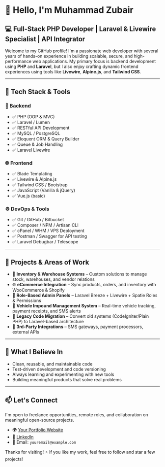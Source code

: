 # 👋 Hello, I'm Muhammad Zubair

## 💻 Full-Stack PHP Developer | Laravel & Livewire Specialist | API Integrator

Welcome to my GitHub profile! I'm a passionate web developer with several years of hands-on experience in building scalable, secure, and high-performance web applications. My primary focus is backend development using **PHP** and **Laravel**, but I also enjoy crafting dynamic frontend experiences using tools like **Livewire**, **Alpine.js**, and **Tailwind CSS**.

---

## 🔧 Tech Stack & Tools

### 🧠 Backend
- ✅ PHP (OOP & MVC)
- ✅ Laravel / Lumen
- ✅ RESTful API Development
- ✅ MySQL / PostgreSQL
- ✅ Eloquent ORM & Query Builder
- ✅ Queue & Job Handling
- ✅ Laravel Livewire

### 🌐 Frontend
- ✅ Blade Templating
- ✅ Livewire & Alpine.js
- ✅ Tailwind CSS / Bootstrap
- ✅ JavaScript (Vanilla & jQuery)
- ✅ Vue.js (basic)

### ⚙️ DevOps & Tools
- ✅ Git / GitHub / Bitbucket
- ✅ Composer / NPM / Artisan CLI
- ✅ cPanel / WHM / VPS Deployment
- ✅ Postman / Swagger for API testing
- ✅ Laravel Debugbar / Telescope

---

## 🚀 Projects & Areas of Work

- 🧾 **Inventory & Warehouse Systems** – Custom solutions to manage stock, warehouses, and vendor relations  
- 🌐 **eCommerce Integration** – Sync products, orders, and inventory with WooCommerce & Shopify  
- 🧠 **Role-Based Admin Panels** – Laravel Breeze + Livewire + Spatie Roles & Permissions  
- 🛑 **Vehicle Impound Management System** – Real-time vehicle tracking, payment receipts, and SMS alerts  
- 🔁 **Legacy Code Migration** – Convert old systems (CodeIgniter/Plain PHP) to Laravel-based architecture  
- 📲 **3rd-Party Integrations** – SMS gateways, payment processors, external APIs  

---

## 🧩 What I Believe In

- Clean, reusable, and maintainable code  
- Test-driven development and code versioning  
- Always learning and experimenting with new tools  
- Building meaningful products that solve real problems

---

## 📫 Let's Connect

I'm open to freelance opportunities, remote roles, and collaboration on meaningful open-source projects.

- 🌍 [Your Portfolio Website](#)
- 💼 [LinkedIn](#)
- 📧 Email: `youremail@example.com`

Thanks for visiting! ⭐ If you like my work, feel free to follow and star a few projects!

